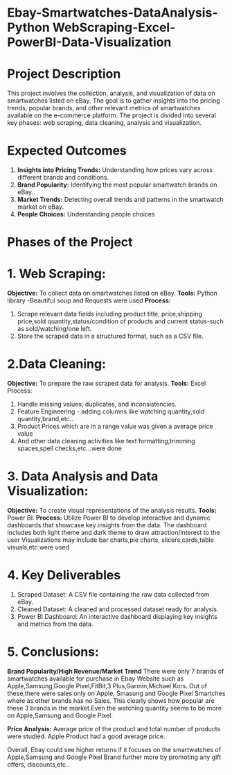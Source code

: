 # Ebay-Smartwatches-DataAnalysis-Python WebScraping-Excel-PowerBI-Data-Visualization

# Project Description
This project involves the collection, analysis, and visualization of data on smartwatches listed on eBay. The goal is to gather insights into the pricing trends, popular brands, and other relevant metrics of smartwatches available on the e-commerce platform. The project is divided into several key phases: web scraping, data cleaning, analysis and visualization.

# Expected Outcomes
1. **Insights into Pricing Trends:** 
Understanding how prices vary across different brands and conditions.
2. **Brand Popularity:** 
Identifying the most popular smartwatch brands on eBay.
3. **Market Trends:** 
Detecting overall trends and patterns in the smartwatch market on eBay.
4. **People Choices:**
Understanding people choices

# Phases of the Project
# 1. Web Scraping:

**Objective:** To collect data on smartwatches listed on eBay.
**Tools:** Python library -Beautiful soup and Requests were used
**Process:**
1. Scrape relevant data fields including product title, price,shipping price,sold quantity,status/condition of products and current status-such as sold/watching/one left.
2. Store the scraped data in a structured format, such as a CSV file.

# 2.Data Cleaning:

**Objective:** To prepare the raw scraped data for analysis.
**Tools:** Excel
Process:
1. Handle missing values, duplicates, and inconsistencies.
2. Feature Engineering - adding columns like watching quantity,sold quantity,brand,etc..
3. Product Prices which are in a range value was given a average price value
4. And other data cleaning activities like text formatting,trimming spaces,spell checks,etc...were done

# 3. Data Analysis and Data Visualization:

**Objective:** To create visual representations of the analysis results.
**Tools:**  Power BI.
**Process:**
Utilize Power BI to develop interactive and dynamic dashboards that showcase key insights from the data.
The dashboard includes both light theme and dark theme to draw attraction/interest to the user
Visualizations may include bar charts,pie charts, slicers,cards,table visuals,etc were used

# 4. Key Deliverables
1. Scraped Dataset: A CSV file containing the raw data collected from eBay.
2. Cleaned Dataset: A cleaned and processed dataset ready for analysis.
3. Power BI Dashboard: An interactive dashboard displaying key insights and metrics from the data.

# 5. Conclusions:
 **Brand Popularity/High Revenue/Market Trend**
There were only 7 brands of smartwatches available for purchase in Ebay Website such as Apple,Samsung,Google Pixel,FitBit,3 Plus,Garmin,Michael Kors. Out of these,there were sales only on Apple, Smasung and Google Pixel Smartches where as other brands has no Sales.
This clearly shows how popular are these 3 brands in the market.Even the watching quantity seems to be more on Apple,Samsung and Google Pixel.

**Price Analysis:**
Average price of the product and total number of products were studied. Apple Product had a good average price.

Overall, Ebay could see higher returns if it focuses on the smartwatches of Apple,Samsung and Google Pixel Brand further more by promoting any gift offers, discounts,etc..

